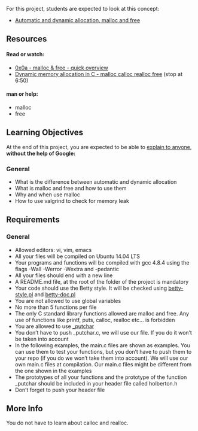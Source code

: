 



For this project, students are expected to look at this concept:

- [Automatic and dynamic allocation, malloc and free](https://intranet.hbtn.io/concepts/62)


## Resources


#### Read or watch:

- [0x0a - malloc & free - quick overview](https://intranet.hbtn.io/concepts/62)
- [Dynamic memory allocation in C - malloc calloc realloc free](https://www.youtube.com/watch?v=xDVC3wKjS64) (stop at 6:50)


#### man or help:

- malloc
- free


## Learning Objectives

At the end of this project, you are expected to be able to [explain to anyone](https://fs.blog/2012/04/feynman-technique/), <b>without the help of Google:</b>

### General

- What is the difference between automatic and dynamic allocation
- What is malloc and free and how to use them
- Why and when use malloc
- How to use valgrind to check for memory leak


## Requirements


### General

- Allowed editors: vi, vim, emacs
- All your files will be compiled on Ubuntu 14.04 LTS
- Your programs and functions will be compiled with gcc 4.8.4 using the flags -Wall -Werror -Wextra and -pedantic
- All your files should end with a new line
- A README.md file, at the root of the folder of the project is mandatory
- Your code should use the Betty style. It will be checked using [betty-style.pl](https://github.com/holbertonschool/Betty/blob/master/betty-style.pl) and [betty-doc.pl](https://github.com/holbertonschool/Betty/blob/master/betty-doc.pl)
- You are not allowed to use global variables
- No more than 5 functions per file
- The only C standard library functions allowed are malloc and free. Any use of functions like printf, puts, calloc, realloc etc… is forbidden
- You are allowed to use [_putchar](https://github.com/holbertonschool/_putchar.c/blob/master/_putchar.c)
- You don’t have to push _putchar.c, we will use our file. If you do it won’t be taken into account
- In the following examples, the main.c files are shown as examples. You can use them to test your functions, but you don’t have to push them to your repo (if you do we won’t take them into account). We will use our own main.c files at compilation. Our main.c files might be different from the one shown in the examples
- The prototypes of all your functions and the prototype of the function _putchar should be included in your header file called holberton.h
- Don’t forget to push your header file


## More Info

You do not have to learn about calloc and realloc.
